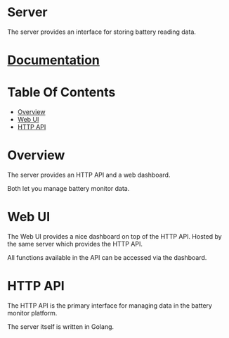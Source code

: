 # Server
The server provides an interface for storing battery reading data.

# [Documentation](/server/docs/Server-Docs.md)

# Table Of Contents
- [Overview](#overview)
- [Web UI](#web-ui)
- [HTTP API](#http-api)

# Overview
The server provides an HTTP API and a web dashboard. 

Both let you manage battery monitor data. 

# Web UI
The Web UI provides a nice dashboard on top of the HTTP API. Hosted by the same 
server which provides the HTTP API.

All functions available in the API can be accessed via the dashboard.  

# HTTP API
The HTTP API is the primary interface for managing data in the battery monitor 
platform.  

The server itself is written in Golang. 
